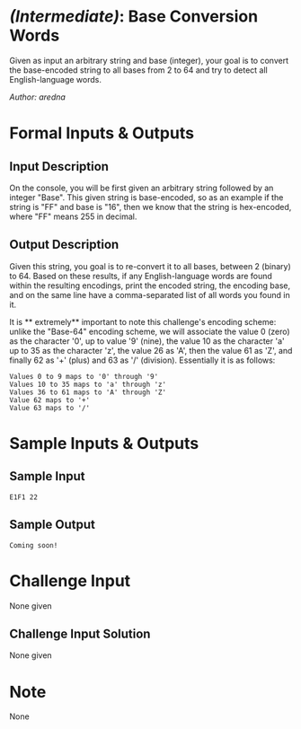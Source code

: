 
# [](#IntermediateIcon) *(Intermediate)*: Base Conversion Words
Given as input an arbitrary string and base (integer), your goal is to convert the base-encoded string to all bases from 2 to 64 and try to detect all English-language words.

*Author: aredna*
# Formal Inputs & Outputs
## Input Description
On the console, you will be first given an arbitrary string followed by an integer "Base". This given string is base-encoded, so as an example if the string is "FF" and base is "16", then we know that the string is hex-encoded, where "FF" means 255 in decimal. 
## Output Description
Given this string, you goal is to re-convert it to all bases, between 2 (binary) to 64. Based on these results, if any English-language words are found within the resulting encodings, print the encoded string, the encoding base, and on the same line have a comma-separated list of all words you found in it.

It is ** extremely** important to note this challenge's encoding scheme: unlike the "Base-64" encoding scheme, we will associate the value 0 (zero) as the character '0', up to value '9' (nine), the value 10 as the character 'a' up to 35 as the character 'z', the value 26 as 'A', then the value 61 as 'Z', and finally 62 as '+' (plus) and 63 as '/' (division). Essentially it is as follows:

    Values 0 to 9 maps to '0' through '9'
    Values 10 to 35 maps to 'a' through 'z'
    Values 36 to 61 maps to 'A' through 'Z'
    Value 62 maps to '+'
    Value 63 maps to '/'
# Sample Inputs & Outputs
## Sample Input
    E1F1 22
## Sample Output
    Coming soon!
# Challenge Input
None given
## Challenge Input Solution
None given
# Note
None
				